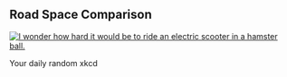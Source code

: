 ## Road Space Comparison
[![I wonder how hard it would be to ride an electric scooter in a hamster ball.](https://imgs.xkcd.com/comics/road_space_comparison.png)](https://xkcd.com/2684/ "I wonder how hard it would be to ride an electric scooter in a hamster ball.")

Your daily random xkcd
